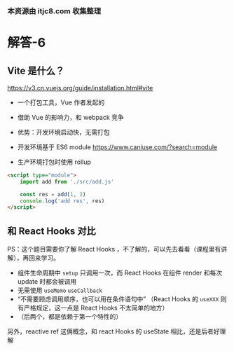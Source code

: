 ### 本资源由 itjc8.com 收集整理
# 解答-6

## Vite 是什么？

https://v3.cn.vuejs.org/guide/installation.html#vite

- 一个打包工具，Vue 作者发起的
- 借助 Vue 的影响力，和 webpack 竞争
- 优势：开发环境启动快，无需打包

- 开发环境基于 ES6 module https://www.caniuse.com/?search=module
- 生产环境打包时使用 rollup

```html
<script type="module">
    import add from './src/add.js'

    const res = add(1, 2)
    console.log('add res', res)
</script>
```

## 和 React Hooks 对比

PS：这个题目需要你了解 React Hooks ，不了解的，可以先去看看（课程里有讲解），再回来学习。

- 组件生命周期中 `setup` 只调用一次，而 React Hooks 在组件 render 和每次 update 时都会被调用
- 无需使用 `useMemo` `useCallback`
- “不需要顾虑调用顺序，也可以用在条件语句中” （React Hooks 的 `useXXX` 则有严格规定，这一点是 React Hooks 不太简单的地方）
- （后两个，都是依赖于第一个特性的）

另外，reactive ref 这俩概念，和 react Hooks 的 useState 相比，还是后者好理解
